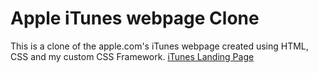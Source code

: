 # Apple iTunes webpage Clone #

This is a clone of the apple.com's iTunes webpage created using HTML, CSS and my custom CSS Framework.
[iTunes Landing Page](https://uttam-2209.github.io/iTunes-clone/)
